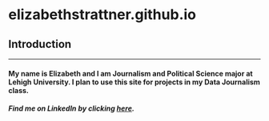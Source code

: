 # **elizabethstrattner.github.io**
## **Introduction**
___
#### My name is Elizabeth and I am Journalism and Political Science major at Lehigh University. I plan to use this site for projects in my Data Journalism class.
##### Find me on LinkedIn by clicking [here](https://www.linkedin.com/in/elizabeth-strattner).
